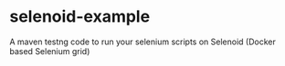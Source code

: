 # selenoid-example
A maven testng code to run your selenium scripts on Selenoid (Docker based Selenium grid)
